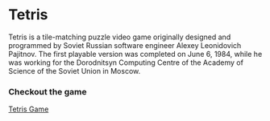 # Tetris
Tetris is a tile-matching puzzle video game originally designed and programmed by Soviet Russian software engineer Alexey Leonidovich Pajitnov. The first playable version was completed on June 6, 1984, while he was working for the Dorodnitsyn Computing Centre of the Academy of Science of the Soviet Union in Moscow.

### Checkout the game

[Tetris Game](https://jamesmudidi.github.io/Tetris/)